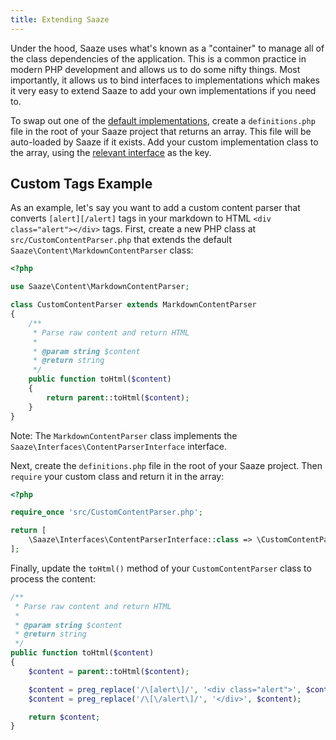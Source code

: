 ```yaml
---
title: Extending Saaze
---
```


Under the hood, Saaze uses what's known as a "container" to manage all of the class dependencies of the application. This is a common practice in modern PHP development and allows us to do some nifty things. Most importantly, it allows us to bind interfaces to implementations which makes it very easy to extend Saaze to add your own implementations if you need to.

To swap out one of the [default implementations](https://github.com/Saaze/core/blob/master/src/Container/Container.php), create a `definitions.php` file in the root of your Saaze project that returns an array. This file will be auto-loaded by Saaze if it exists. Add your custom implementation class to the array, using the [relevant interface](https://github.com/Saaze/core/tree/master/src/Interfaces) as the key.

## Custom Tags Example

As an example, let's say you want to add a custom content parser that converts `[alert][/alert]` tags in your markdown to HTML `<div class="alert"></div>` tags. First, create a new PHP class at `src/CustomContentParser.php` that extends the default `Saaze\Content\MarkdownContentParser` class:

```php
<?php

use Saaze\Content\MarkdownContentParser;

class CustomContentParser extends MarkdownContentParser
{
    /**
     * Parse raw content and return HTML
     *
     * @param string $content
     * @return string
     */
    public function toHtml($content)
    {
        return parent::toHtml($content);
    }
}
```

Note: The `MarkdownContentParser` class implements the `Saaze\Interfaces\ContentParserInterface` interface.

Next, create the `definitions.php` file in the root of your Saaze project. Then `require` your custom class and return it in the array:

```php
<?php

require_once 'src/CustomContentParser.php';

return [
    \Saaze\Interfaces\ContentParserInterface::class => \CustomContentParser::class,
];
```

Finally, update the `toHtml()` method of your `CustomContentParser` class to process the content:

```php
/**
 * Parse raw content and return HTML
 *
 * @param string $content
 * @return string
 */
public function toHtml($content)
{
    $content = parent::toHtml($content);

    $content = preg_replace('/\[alert\]/', '<div class="alert">', $content);
    $content = preg_replace('/\[\/alert\]/', '</div>', $content);

    return $content;
}
```

